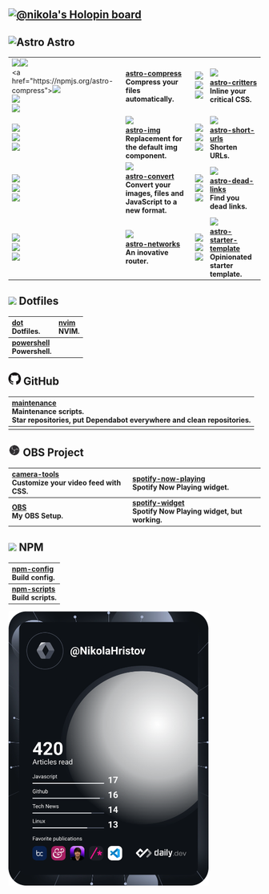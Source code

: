 ## <a href="https://holopin.io/@nikola"><picture><img alt="@nikola's Holopin board" src="https://holopin.io/api/user/board?user=nikola" /></picture></a>

## <picture><source media="(prefers-color-scheme: dark)" srcset="https://astro.build/assets/press/logomark-dark.svg"><source media="(prefers-color-scheme: light)" srcset="https://astro.build/assets/press/logomark-light.svg"><img width="25" alt="Astro" src="https://astro.build/assets/press/logomark-light.svg"></picture> Astro

<table width="100%">
	<tr>
		<!-- astro-compress -->
		<td>
				<a href="https://github.com/astro-community/astro-compress/actions/workflows/node.yml"><img src="https://img.shields.io/github/workflow/status/astro-community/astro-compress/Node?label=Build&logo=node.js&logoColor=white&labelColor=black&logoWidth=15" /><img src="https://img.shields.io/npm/v/astro-compress?label=version&logo=npm&color=black&logoColor=white&labelColor=black&logoWidth=15" /></a><br />
				<а href="https://npmjs.org/astro-compress"><img src="https://img.shields.io/librariesio/release/npm/astro-compress?label=dependencies&logo=dependabot&color=black&logoColor=white&labelColor=black&logoWidth=15" /></a><br />
				<img src="https://img.shields.io/github/stars/astro-community/astro-compress?label=stars&logo=github&color=black&logoColor=white&labelColor=black&logoWidth=15" /><br />
				<img src="https://img.shields.io/npm/dw/astro-compress?label=downloads&logo=npm&color=black&logoColor=white&labelColor=black&logoWidth=15" /><br />
		</td>
		<td>
			<b>
				<a href="https://npmjs.org/astro-compress">astro-compress</a>
				<br />
				Compress your files automatically.
			</b>
		</td>
		<!-- astro-critters -->
		<td>
			<img src="https://img.shields.io/github/workflow/status/astro-community/astro-critters/Node?label=Build&logo=node.js&logoColor=white&labelColor=black&logoWidth=15" /><br />
			<img src="https://img.shields.io/npm/v/astro-critters?label=version&logo=npm&color=black&logoColor=white&labelColor=black&logoWidth=15" /><br />
			<img src="https://img.shields.io/npm/dw/astro-critters?label=downloads&logo=npm&color=black&logoColor=white&labelColor=black&logoWidth=15" />
		</td>
		<td>
			<b>
				<img src="https://img.shields.io/github/stars/astro-community/astro-critters?label=stars&logo=github&color=black&logoColor=white&labelColor=black&logoWidth=15" /><br />
				<a href="https://npmjs.org/astro-critters">astro-critters</a>
				<br />
				Inline your critical CSS.
			</b>
		</td>
	</tr>
	<tr>
		<!-- astro-img -->
		<td>
			<img src="https://img.shields.io/github/workflow/status/nikolaxhristov/astro-img/Node?label=Build&logo=node.js&logoColor=white&labelColor=black&logoWidth=15" /><br />
			<img src="https://img.shields.io/npm/v/astro-img?label=version&logo=npm&color=black&logoColor=white&labelColor=black&logoWidth=15" /><br />
			<img src="https://img.shields.io/npm/dw/astro-img?label=downloads&logo=npm&color=black&logoColor=white&labelColor=black&logoWidth=15" />
		</td>
		<td>
			<b>
				<img src="https://img.shields.io/github/stars/nikolaxhristov/astro-img?label=stars&logo=github&color=black&logoColor=white&labelColor=black&logoWidth=15" /><br />
				<a href="https://npmjs.org/astro-img">astro-img</a>
				<br />
				Replacement for the default img component.
			</b>
		</td>
		<!-- astro-short-urls -->
		<td>
			<img src="https://img.shields.io/github/workflow/status/nikolaxhristov/astro-short-urls/Node?label=Build&logo=node.js&logoColor=white&labelColor=black&logoWidth=15" /><br />
			<img src="https://img.shields.io/npm/v/astro-short-urls?label=version&logo=npm&color=black&logoColor=white&labelColor=black&logoWidth=15" /><br />
			<img src="https://img.shields.io/npm/dw/astro-short-urls?label=downloads&logo=npm&color=black&logoColor=white&labelColor=black&logoWidth=15" />
		</td>
		<td>
			<b>
				<img src="https://img.shields.io/github/stars/nikolaxhristov/astro-short-urls?label=stars&logo=github&color=black&logoColor=white&labelColor=black&logoWidth=15" /><br />
				<a href="https://npmjs.org/astro-short-urls">astro-short-urls</a>
				<br />
				Shorten URLs.
			</b>
		</td>
	<tr>
	<tr>
		<!-- astro-convert -->
		<td>
			<img src="https://img.shields.io/github/workflow/status/nikolaxhristov/astro-convert/Node?label=Build&logo=node.js&logoColor=white&labelColor=black&logoWidth=15" /><br />
			<img src="https://img.shields.io/npm/v/astro-convert?label=version&logo=npm&color=black&logoColor=white&labelColor=black&logoWidth=15" /><br />
			<img src="https://img.shields.io/npm/dw/astro-convert?label=downloads&logo=npm&color=black&logoColor=white&labelColor=black&logoWidth=15" />
		</td>
		<td>
			<b>
				<img src="https://img.shields.io/github/stars/nikolaxhristov/astro-convert?label=stars&logo=github&color=black&logoColor=white&labelColor=black&logoWidth=15" /><br />
				<a href="https://npmjs.org/astro-convert">astro-convert</a>
				<br />
				Convert your images, files and JavaScript to a new format.
			</b>
		</td>
		<!-- astro-dead-links -->
		<td>
			<img src="https://img.shields.io/github/workflow/status/nikolaxhristov/astro-dead-links/Node?label=Build&logo=node.js&logoColor=white&labelColor=black&logoWidth=15" /><br />
			<img src="https://img.shields.io/npm/v/astro-dead-links?label=version&logo=npm&color=black&logoColor=white&labelColor=black&logoWidth=15" /><br />
			<img src="https://img.shields.io/npm/dw/astro-dead-links?label=downloads&logo=npm&color=black&logoColor=white&labelColor=black&logoWidth=15" />
		</td>
		<td>
			<b>
				<img src="https://img.shields.io/github/stars/nikolaxhristov/astro-dead-links?label=stars&logo=github&color=black&logoColor=white&labelColor=black&logoWidth=15" /><br />
				<a href="https://npmjs.org/astro-dead-links">astro-dead-links</a>
				<br />
				Find you dead links.
			</b>
		</td>
	<tr>
	<tr>
		<!-- astro-networks -->
		<td>
			<img src="https://img.shields.io/github/workflow/status/nikolaxhristov/astro-networks/Node?label=Build&logo=node.js&logoColor=white&labelColor=black&logoWidth=15" /><br />
			<img src="https://img.shields.io/npm/v/astro-networks?label=version&logo=npm&color=black&logoColor=white&labelColor=black&logoWidth=15" /><br />
			<img src="https://img.shields.io/npm/dw/astro-networks?label=downloads&logo=npm&color=black&logoColor=white&labelColor=black&logoWidth=15" />
		</td>
		<td>
			<b>
				<img src="https://img.shields.io/github/stars/nikolaxhristov/astro-networks?label=stars&logo=github&color=black&logoColor=white&labelColor=black&logoWidth=15" /><br />
				<a href="https://npmjs.org/astro-networks">astro-networks</a>
				<br />
				An inovative router.
			</b>
		</td>
		<!-- astro-starter-template -->
		<td>
			<img src="https://img.shields.io/github/workflow/status/lightrix/astro-starter-template/Node?label=Build&logo=node.js&logoColor=white&labelColor=black&logoWidth=15" /><br />
			<img src="https://img.shields.io/npm/v/astro-starter-template?label=version&logo=npm&color=black&logoColor=white&labelColor=black&logoWidth=15" /><br />
			<img src="https://img.shields.io/npm/dw/astro-starter-template?label=downloads&logo=npm&color=black&logoColor=white&labelColor=black&logoWidth=15" />
		</td>
		<td>
			<b>
				<img src="https://img.shields.io/github/stars/lightrix/astro-starter-template?label=stars&logo=github&color=black&logoColor=white&labelColor=black&logoWidth=15" /><br />
				<a href="https://npmjs.org/astro-starter-template">astro-starter-template</a>
				<br />
				Opinionated starter template.
			</b>
		</td>
	<tr>
</table>

## <img src="https://raw.githubusercontent.com/jglovier/dotfiles-logo/master/dotfiles-logo-icon.png" width="16" /> Dotfiles

| **[dot] <br /> Dotfiles.**          | **[nvim] <br /> NVIM.** |
| :---------------------------------- | :---------------------- |
| **[powershell] <br /> Powershell.** |                         |

## <picture><source media="(prefers-color-scheme: dark)" srcset="https://raw.githubusercontent.com/nikolaxhristov/nikolaxhristov/main/.github/img/GitHub-Mark-Light-32px.png"><source media="(prefers-color-scheme: light)" srcset="https://raw.githubusercontent.com/nikolaxhristov/nikolaxhristov/main/.github/img/GitHub-Mark-32px.png"><img width="25" alt="GitHub" src="https://raw.githubusercontent.com/nikolaxhristov/nikolaxhristov/main/.github/img/GitHub-Mark-32px.png"></picture> GitHub

| **[maintenance] <br /> Maintenance scripts. <br />Star repositories, put Dependabot everywhere and clean repositories.** |
| :----------------------------------------------------------------------------------------------------------------------- |
|                                                                                                                          |

## <img src="https://raw.githubusercontent.com/nikolaxhristov/nikolaxhristov/main/.github/img/obs-logo.svg" width="24" height="24" /> OBS Project

| **[camera-tools] <br /> Customize your video feed with CSS.** | **[spotify-now-playing] <br /> Spotify Now Playing widget.**         |
| :------------------------------------------------------------ | :------------------------------------------------------------------- |
| **[OBS] <br /> My OBS Setup.**                                | **[spotify-widget] <br /> Spotify Now Playing widget, but working.** |

## <img src="https://raw.githubusercontent.com/npm/logos/master/npm%20square/n.svg" width="22" /> NPM

| **[npm-config] <br /> Build config.**   |
| :-------------------------------------- |
| **[npm-scripts] <br /> Build scripts.** |

<a href="https://app.daily.dev/nikolahristov"><img src="https://github.com/nikolaxhristov/nikolaxhristov/blob/main/devcard.svg?rev=hs2VsNVqDK" width="400" alt="Nikola's Dev Card"/></a>

[astro-compress]: https://github.com/Lightrix/astro-compress
[astro-convert]: https://github.com/Lightrix/astro-convert
[astro-critters]: https://github.com/Lightrix/astro-critters
[astro-dead-links]: https://github.com/Lightrix/astro-dead-links
[astro-img]: https://github.com/Lightrix/astro-img
[astro-networks]: https://github.com/Lightrix/astro-networks
[astro-short-urls]: https://github.com/Lightrix/astro-short-urls
[astro-starter-template]: https://github.com/Lightrix/astro-starter-template
[astro]: https://github.com/withastro/astro
[camera-tools]: https://github.com/nikolaxhristov/camera-tools
[dot]: https://github.com/nikolaxhristov/dot
[maintenance]: https://github.com/nikolaxhristov/maintenance
[npm-config]: https://github.com/Lightrix/npm/tree/main/config
[npm-scripts]: https://github.com/Lightrix/npm/tree/main/scripts
[nvim]: https://github.com/nikolaxhristov/nvim
[obs project]: https://github.com/obsproject/obs-studio
[obs]: https://github.com/nikolaxhristov/obs
[powershell]: https://github.com/nikolaxhristov/powershell
[zsh]: https://github.com/nikolaxhristov/zsh
[spotify-now-playing]: https://github.com/nikolaxhristov/spotify-now-playing
[spotify-widget]: https://github.com/nikolaxhristov/spotify-widget
[@yesmaintenance/scripts]: https://npmjs.org/@yesmaintenance/scripts
